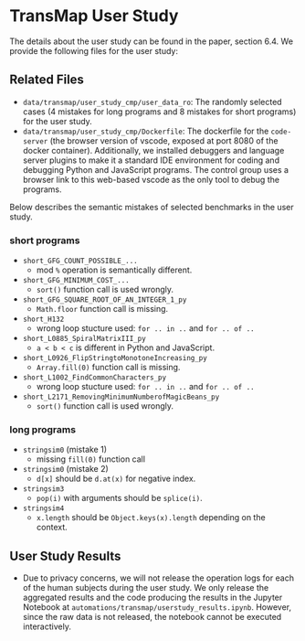 # TransMap User Study

The details about the user study can be found in the paper, section 6.4. We provide the following files for the user study:

## Related Files    

- `data/transmap/user_study_cmp/user_data_ro`: The randomly selected cases (4 mistakes for long programs and 8 mistakes for short programs) for the user study.
- `data/transmap/user_study_cmp/Dockerfile`: The dockerfile for the `code-server` (the browser version of vscode, exposed at port 8080 of the docker container). Additionally, we installed debuggers and language server plugins to make it a standard IDE environment for coding and debugging Python and JavaScript programs. The control group uses a browser link to this web-based vscode as the only tool to debug the programs.

Below describes the semantic mistakes of selected benchmarks in the user study.

### short programs

- `short_GFG_COUNT_POSSIBLE_...`
  - mod `%` operation is semantically different.
- `short_GFG_MINIMUM_COST_...`
  - `sort()` function call is used wrongly.
- `short_GFG_SQUARE_ROOT_OF_AN_INTEGER_1_py`
  - `Math.floor` function call is missing.
- `short_H132`
  - wrong loop stucture used: `for .. in ..` and `for .. of ..`
- `short_L0885_SpiralMatrixIII_py`
  - `a < b < c` is different in Python and JavaScript.
- `short_L0926_FlipStringtoMonotoneIncreasing_py`
  - `Array.fill(0)` function call is missing.
- `short_L1002_FindCommonCharacters_py`
  - wrong loop stucture used: `for .. in ..` and `for .. of ..`
- `short_L2171_RemovingMinimumNumberofMagicBeans_py`
  - `sort()` function call is used wrongly.


### long programs

- `stringsim0` (mistake 1)
  - missing `fill(0)` function call
- `stringsim0` (mistake 2)
  - `d[x]` should be `d.at(x)` for negative index.
- `stringsim3`
  - `pop(i)` with arguments should be `splice(i)`.
- `stringsim4`
  - `x.length` should be `Object.keys(x).length` depending on the context.


## User Study Results

- Due to privacy concerns, we will not release the operation logs for each of the human subjects during the user study. We only release the aggregated results and the code producing the results in the Jupyter Notebook at `automations/transmap/userstudy_results.ipynb`. However, since the raw data is not released, the notebook cannot be executed interactively.